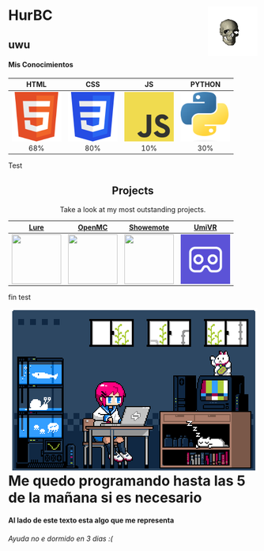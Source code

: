 # HurBC <img align='right' src='https://github.com/FrancoC1214/FrancoC1214/blob/main/ola/XwI7.gif?raw=True' width="100px" height='100px'>
## uwu
#### Mis Conocimientos
| HTML | CSS | JS | PYTHON |
| :------------: | :------------: | :------------: | :------------: |
| <img align='center' src='https://github.com/FrancoC1214/FrancoC1214/blob/main/ola/HTML5_Badge_512.png?raw=True' width="100px" height='100px'>  |<img align='center' src='https://github.com/FrancoC1214/FrancoC1214/blob/main/ola/CSS3_logo.svg.png?raw=True' width="100px" height='100px'>   | <img align='center' src='https://github.com/FrancoC1214/FrancoC1214/blob/main/ola/JavaScript-logo.png?raw=True' width="100px" height='100px'>  | <img align='center' src='https://github.com/FrancoC1214/FrancoC1214/blob/main/ola/Python-logo-notext.svg.png?raw=True' width="100px" height='100px'>  |
|68% |80% |10% |30% |

Test
<h2 align="center">Projects</h2>
<p align="center">Take a look at my most outstanding projects.</p>
  
| <a href="https://github.com/sammwyy/Lure" target="_blank">**Lure**</a> | <a href="https://github.com/sammwyy/OpenMC" target="_blank">**OpenMC**</a> | <a href="https://github.com/sammwyy/show-emote" target="_blank">**Showemote**</a> | <a href="https://github.com/sammwyy/umivr" target="_blank">**UmiVR**</a> |
| :---: | :---: | :---: | :---: |
<img align='center' src='https://github.com/sammwyy/Lure/blob/main/assets/icon@128.png?raw=true' width="100px"  height='100px'> | <img align='center' width="100px" src='https://github.com/sammwyy/OpenMC/blob/main/assets/icon.png?raw=true' height='100px'>  | <img align='center' src='https://cdn3.emoji.gg/emojis/9452_lul.png' width="100px" height='100px'> | <img align='center' src='https://github.com/sammwyy/UmiVR/blob/main/Assets/icon.png?raw=true' width="100px" height='100px'> |
fin test

<img align='right' src='https://github.com/FrancoC1214/FrancoC1214/blob/main/ola/tumblr_mtbppdZOrE1qze3hdo1_500.gif'>

# Me quedo programando hasta las 5 de la mañana si es necesario
#### Al lado de este texto esta algo que me representa

###### Ayuda no e dormido en 3 dias :(

